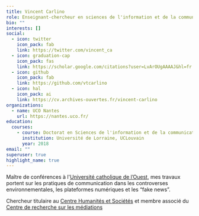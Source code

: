 ```yaml
---
title: Vincent Carlino
role: Enseignant-chercheur en sciences de l'information et de la communication
bio: ""
interests: []
social:
  - icon: twitter
    icon_pack: fab
    link: https://twitter.com/vincent_ca
  - icon: graduation-cap
    icon_pack: fas
    link: https://scholar.google.com/citations?user=LvArOUgAAAAJ&hl=fr
  - icon: github
    icon_pack: fab
    link: https://github.com/vtcarlino
  - icon: hal
    icon_pack: ai
    link: https://cv.archives-ouvertes.fr/vincent-carlino
organizations:
  - name: UCO Nantes
    url: https://nantes.uco.fr/
education:
  courses:
    - course: Doctorat en Sciences de l'information et de la communication
      institution: Université de Lorraine, UCLouvain
      year: 2018
email: ""
superuser: true
highlight_name: true
---
```

Maître de conférences à l'[Université catholique de l’Ouest](https://www.uco.fr/), mes travaux portent sur les pratiques de communication dans les controverses environnementales, les plateformes numériques et les “fake news”.

Chercheur titulaire au [Centre Humanités et Sociétés](https://recherche.uco.fr/equipe/chus) et membre associé du [Centre de recherche sur les médiations](https://recherche.uco.fr/equipe/chus)